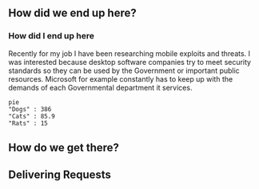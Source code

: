 ## How did we end up here?

### How did I end up here
Recently for my job I have been researching mobile exploits and threats. I was interested because desktop software companies try to meet security standards so they can be used by the Government or important public resources. Microsoft for example constantly has to keep up with the demands of each Governmental department it services.

```mermaid
pie
"Dogs" : 386
"Cats" : 85.9
"Rats" : 15
```

## How do we get there?

## Delivering Requests

